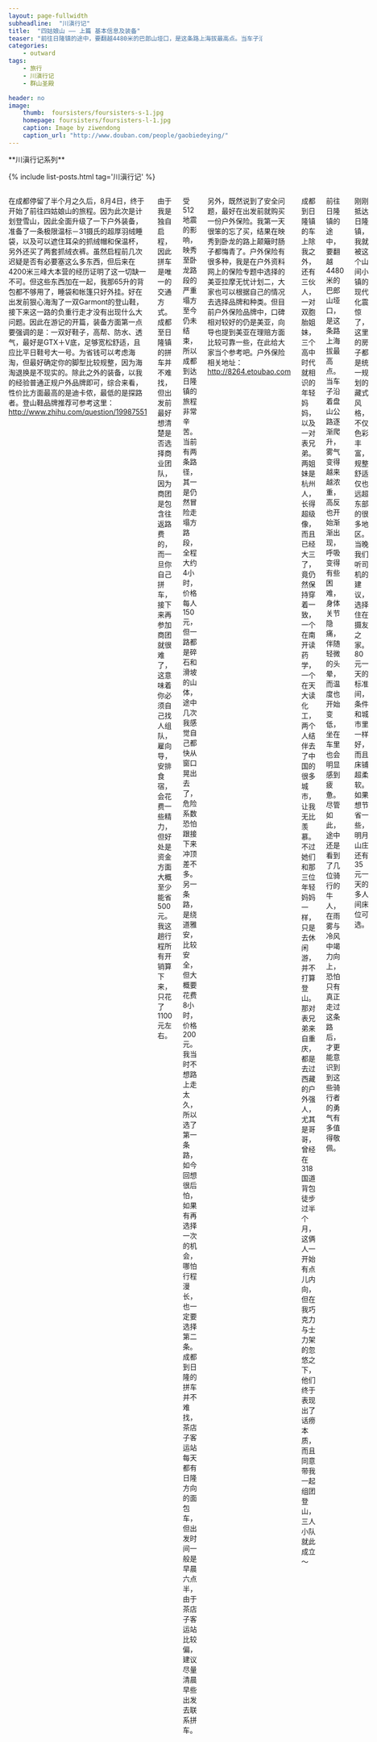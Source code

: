 ```yaml
---
layout: page-fullwidth
subheadline:  "川滇行记"
title:  "四姑娘山 —— 上篇 基本信息及装备"
teaser: "前往日隆镇的途中，要翻越4480米的巴郎山垭口，是这条路上海拔最高点。当车子沿着盘山公路逐渐爬升，雾气变得越来越浓重，高反也开始渐渐出现，呼吸变得有些困难，身体关节隐痛，伴随轻微的头晕，而温度也开始变低，坐在车里也会明显感到疲惫。尽管如此，途中还是看到了几位骑行的牛人，在雨雾与冷风中竭力向上，恐怕只有真正走过这条路后，才更能意识到到这些骑行者的勇气有多值得敬佩。"
categories:
    - outward
tags:
    - 旅行
    - 川滇行记
    - 群山圣殿

header: no
image:
    thumb:  foursisters/foursisters-s-1.jpg
    homepage: foursisters/foursisters-l-1.jpg
    caption: Image by ziwendong
    caption_url: "http://www.douban.com/people/gaobiedeying/"
---
```

<div class="row">
<div class="medium-4 medium-push-8 columns" markdown="1">
<div class="show-for-large-up">
<div class="panel radius" markdown="1">
**川滇行记系列**

{% include list-posts.html tag='川滇行记' %}

</div>
</div>
</div><!-- /.medium-4.columns -->


<div class="medium-8 medium-pull-4 columns" markdown="1">


在成都停留了半个月之久后，8月4日，终于开始了前往四姑娘山的旅程。因为此次是计划登雪山，因此全面升级了一下户外装备，准备了一条极限温标－31摄氏的超厚羽绒睡袋，以及可以遮住耳朵的抓绒帽和保温杯，另外还买了两套抓绒衣裤。虽然启程前几次迟疑是否有必要塞这么多东西，但后来在4200米三峰大本营的经历证明了这一切缺一不可。但这些东西加在一起，我那65升的背包都不够用了，睡袋和帐篷只好外挂。好在出发前狠心海淘了一双Garmont的登山鞋，接下来这一路的负重行走才没有出现什么大问题。因此在游记的开篇，装备方面第一点要强调的是：一双好鞋子，高帮、防水、透气，最好是GTX＋V底，足够宽松舒适，且应比平日鞋号大一号。为省钱可以考虑海淘，但最好确定你的脚型比较规整，因为海淘退换是不现实的。除此之外的装备，以我的经验普通正规户外品牌即可，综合来看，性价比方面最高的是迪卡侬，最低的是探路者。登山鞋品牌推荐可参考这里：http://www.zhihu.com/question/19987551

由于我是独自启程，因此拼车是唯一的交通方式。成都至日隆镇的拼车并不难找，但出发前最好想清楚是否选择商业团队，因为商团是包含往返路费的，而一旦你自己拼车，接下来再参加商团就很难了，这意味着你必须自己找人组队，雇向导，安排食宿，会花费一些精力，但好处是资金方面大概至少能省500元。我这趟行程所有开销算下来，只花了1100元左右。

受512地震的影响，映秀至卧龙路段的严重塌方至今仍未结束，所以成都到达日隆镇的旅程非常辛苦。当前有两条路径，其一是仍然冒险走塌方路段，全程大约4小时，价格每人150元，但一路都是碎石和滑坡的山体，途中几次我感觉自己都快从窗口晃出去了，危险系数恐怕跟接下来冲顶差不多。另一条路，是绕道雅安，比较安全，但大概要花费8小时，价格200元。我当时不想路上走太久，所以选了第一条路，如今回想很后怕，如果有再选择一次的机会，哪怕行程漫长，也一定要选择第二条。成都到日隆的拼车并不难找，茶店子客运站每天都有日隆方向的面包车，但出发时间一般是早晨六点半，由于茶店子客运站比较偏，建议尽量清晨早些出发去联系拼车。

另外，既然说到了安全问题，最好在出发前就购买一份户外保险。我第一天很笨的忘了买，结果在映秀到卧龙的路上颠簸时肠子都悔青了。户外保险有很多种，我是在户外资料网上的保险专题中选择的美亚拉摩无忧计划二，大家也可以根据自己的情况去选择品牌和种类。但目前户外保险品牌中，口碑相对较好的仍是美亚，向导也提到美亚在理赔方面比较可靠一些，在此给大家当个参考吧。户外保险相关地址：http://8264.etoubao.com

成都到日隆镇的车上除我之外，还有三伙人，一对双胞胎姐妹，三个高中时代就相识的年轻妈妈，以及一对表兄弟。两姐妹是杭州人，长得超级像，而且已经大三了，竟仍然保持穿着一致，一个在南开读药学，一个在天大读化工，两个人结伴去了中国的很多城市，让我无比羡慕。不过她们和那三位年轻妈妈一样，只是去休闲游，并不打算登山。那对表兄弟来自重庆，都是去过西藏的户外强人，尤其是哥哥，曾经在318国道背包徒步过半个月，这俩人一开始有点儿内向，但在我巧克力与士力架的忽悠之下，他们终于表现出了话痨本质，而且同意带我一起组团登山，三人小队就此成立～

前往日隆镇的途中，要翻越4480米的巴郎山垭口，是这条路上海拔最高点。当车子沿着盘山公路逐渐爬升，雾气变得越来越浓重，高反也开始渐渐出现，呼吸变得有些困难，身体关节隐痛，伴随轻微的头晕，而温度也开始变低，坐在车里也会明显感到疲惫。尽管如此，途中还是看到了几位骑行的牛人，在雨雾与冷风中竭力向上，恐怕只有真正走过这条路后，才更能意识到到这些骑行者的勇气有多值得敬佩。

刚刚抵达日隆镇，我就被这个山间小镇的现代化震惊了，这里的房子都是统一规划的藏式风格，不仅色彩丰富，规整舒适仅也远超东部的很多地区。当晚我们听司机的建议，选择住在摄友之家。80元一天的标准间，条件和城市里一样好，而且床铺超柔软。如果想节省一些，明月山庄还有35元一天的多人间床位可选。

关于向导，一开始我还担心到当地后不好找到，后来才发现其实正是在日隆镇才会有更多准确的信息，商业团队并非那么可靠。我们最终选择的是杨二哥，目的地为更有挑战性的三峰。杨二哥承诺会为我们另外配一名协作，并提供两匹驮行李的马和冲顶时的安全装备，加上长坪沟门票150元，旅游巴士20元。最终全部开销均分后每人710元。

日隆镇当地盛产松茸，镇子上的饭馆大多以松茸炖鸡为招牌菜，大概80一份，也不贵，但因为行程匆忙，加上自己食量有限不想浪费，我最后也没尝过味道。实际上在日隆的几天都是在同一家名为成都饭店的小馆子吃的，卫生状况经不住计较，但味道尚可，老板年轻热心，价格也比较实在，很适合我这种单独一个人的食客。

由日隆镇出发，有三条沟可逛，长坪沟，海子沟，双桥沟。长坪沟150元，海子沟和双桥都是60元，其中双桥沟稍远，在镇子下边，但据说风景最好。由于我们是登三峰，所以选择从长坪沟走马道上山。四姑娘山景区的门票有效期是三天，超期一天加收30，但前提是不出景区，景区内可露营，也有旅舍可住。因此如果想多玩几天，也可以考虑住在景区里。

作为一个从未到过高海拔地区的人，第一晚我虽略感头痛，并在上楼梯时有些气喘，但很轻微，经过一晚的休整，5日早晨起来后所有症状都消失了，因此按约定和两兄弟一同出发。我们的行程计划是2天，第一天早晨九点半上山，下午抵达海拔4200米的三峰大本营，露营一晚适应高海拔后，第二天凌晨三点再出发冲顶。

除了冲顶时的安全装备和烧水用的炊具这些公用装备外，个人所需要携带的装备主要有：帐篷、睡袋、防潮垫、登山杖（走斜切路和碎石滩的经历证明，最好能有两根），高热量及易冲泡的路餐（不需要太多，我的路餐最后只吃掉一半，因为到时候会很疲惫，连吃东西的心情都没有，不饿就只想睡），防水防风性能较好的冲锋衣裤，抓绒衣裤两套（冲顶时很冷，需要都穿上），抓绒帽子，手套，遮阳帽，SPF50以上的防晒霜，塑料袋（装垃圾），冲顶包，保温壶，头灯，防水地布。当然，还有用来记录美景的相机～ 另外，所谓缓解高反的药物还是别带了，反正我吃了也没用。而且正如向导所说，最好不要吃药，让身体自己去适应。高反程度轻重跟身体素质没什么关系，最好听天由命，顺其自然。

发几张第一天的图片：



<img src="{{ site.url }}/images/foursisters/foursisters (1).jpg" alt="映秀到卧龙的塌方路段">

~~~
映秀到卧龙的塌方路段
~~~

<img src="{{ site.url }}/images/foursisters/foursisters (2).jpg" alt="巴郎山4480垭口路牌">

~~~
巴郎山4480垭口路牌
~~~

<img src="{{ site.url }}/images/foursisters/foursisters (23).jpg" alt="从垭口下降后，风雨也便止息了。已进入四姑娘山区域。">
<img src="{{ site.url }}/images/foursisters/foursisters (3).jpg" alt="从垭口下降后，风雨也便止息了。已进入四姑娘山区域。">

~~~
从垭口下降后，风雨也便止息了。已进入四姑娘山区域。
~~~

<img src="{{ site.url }}/images/foursisters/foursisters (22).jpg" alt="抵达日隆镇，照片中可以看见双胞胎姐妹哦～">

~~~
抵达日隆镇，照片中可以看见双胞胎姐妹哦～
~~~